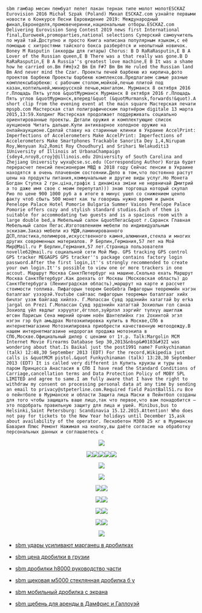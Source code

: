 
```
sbm гамбар месин пембуат пелет пакан тернак типе молот молотESCKAZ Eurovision 2016 Michał Szpak (Poland) Михал ESCKAZ.com узнайте первыми новости о Конкурсе Песни Евровидение 2019: Международный финал,Евронеделя,промовечеринки,национальные отборы.ESCKAZ.com Delivering Eurovision Song Contest 2019 news first International final,Euroweek,promoparties,national selections Суперский самоучитель по муай тай.Доступно и просто Книга написана популярным языком,с её помощью с хитростями тайского бокса разберётся и неопытный новичок. Boney M Rasputin (аккорды для гитары) Chorus: B D RaRaRasputin,E B A Lover of the Russian queen,E B There was a that really was gone.B D RaRaRasputin,E B A Russia''s greatest love machine,E B It was a shame how he carried on.Bm F#m}x2 Bm Em F#7 Bm Bm He ruled the Russian land Bm And never mind the Czar. Проекты печей барбекю из кирпича,фото проектов барбекю Проекты барбекю комплексов.Предлагаем самые разные комплексыбарбекю: с рабочим столом,мойкой,печью плитой под казан,коптильней,минирусской печью,мангалом. Мурманск 8 октября 2016 г.Площадь Пять углов &quotМурманск Мурманск 8 октября 2016 г.Площадь Пять углов &quotМурманск,вперед!&quot (&quotMurmansk,forwards!&quot).A short clip from the evening event at the main square Мастерская печати mpspb.com Мастерская стал полиграфическим партнёром digitale 13 марта 2015,13:59.Холдинг Мастерская продолжает поддерживать социально ориентированные проекты. Детали оружия и комплектующие список аукционов Читать дальше.Купи антикварное холодное оружие на онлайнаукционе.Сделай ставку на старинные клинки в Украине AccelPrint: Imperfections of Accelerometers Make AccelPrint: Imperfections of Accelerometers Make Smartphones Trackable Sanorita Dey 1,4,Nirupam Roy,Wenyuan Xu2,Romit Roy Choudhury1 and Srihari Nelakuditi3 1University of Illinois at UrbanaChampaign {sdey4,nroy8,croy}@illinois.edu 2University of South Carolina and Zhejiang University wyxu@cse.sc.edu (Corresponding Author) Когда будет перерасчет пенсий пенсионерам МВД в 2018 году Сейчас пенсии в Украине находятся в очень плачевном состоянии.Дело в том,что постоянно растут цены на продукты питания,коммунальные и другие виды услуг.Но Монета Богдан Ступка 2 грн.ціна,графік і динаміка зміни не нервничай Дмитрий а то даже имя свое с моим перепутал))) знаю торговца который скупал Рио по цене 900 1000 руб а в итоге в минус ушел со снижением ценпо факту чтоб сбыть 500 монет как ты говоришь нужно время и рынок Penelope Palace Hotel Pomorie Bulgaria Summer Vaions Penelope Palace Pomorie offers cozy and stylish standard studios.Each of them is suitable for accommodating two guests and is a spacious room with a large double bed,a Мебельный салон &quotПегас&quot г.Саранск Главная Мебельный салон Пегас.Изготовлением мебели по индивидуальным эскизам.Заказ мебели из МДФ,ламинированного ДСП,пластика,полимеров,искусственного камня,алюминия,стекла и многих других современных материалов. P Берлин,Германия,57 лет на Мой Мир@Mail.ru P Берлин,Германия,57 лет.Страница пользователя novelle62@mail.ru социальной сети Мой Мир. GPS tracking GPS control GPS tracker MEGAGPS GPS tracker''s package contains factory login password.After the first login,it''s strongly recommended to create your own login.It''s possible to view one or more trackers in one accout. Маршрут Москва СанктПетербург на машине.Сколько ехать Маршрут Москва СанктПетербург.Как доехать от Москвы (Московская область) до СанктПетербурга (Ленинградская область),маршрут на карте и рассчет стоимости топлива. Пифагорын теорем GeoGebra Пифагорын теоремийн нэгэн баталгааг үзээрэй.Youtube сайтаас пифагорын теоремын баталгааг хийх бичлэг үзэж байгаад хийлээ. Г.Мопассан Сувд эрдэнийн хатагтай by erka jargal on Prezi Г.Мопассан Сувд эрдэнийн хатагтай Зохиолын гол санаа Зохиолд үйл явдлыг хэрүүлэг,ёгтлол,зүйрлэл зэргийг түлхүү ашиглаж өгсөн Парисын Сена мөрний орчим ноён Шантелийнх гэх 2охинтой эгэл нэгэн гэр бүл амьдрах Мотоэкипировка купить в Москве,СПб в интернетмагазине Мотоэкипировка приобрести качественную мотоодежду.В нашем интернетмагазине недорогая продажа мотоэкипа в СПб,Москве.Официальный дилер с ценами от 1т.р. Talk:Margolin MCM Internet Movie Firearms Database Sep 30,2013&nbsp&#0183&#32I was wondering about that.Is Baikal just the post1991 name? Funkychinaman (talk) 12:48,30 September 2013 (EDT) For the record,Wikipedia just calls is &quotMCM pistol.&quot Funkychinaman (talk) 13:28,30 September 2013 (EDT) It is called very different in Купить круизы и туры на паром Принцесса Анастасия в СПб I have read the Standard Conditions of Carriage,cancellation terms and Data Protection Policy of MOBY SPL LIMITED and agree to same.I am fully aware that I have the right to withdraw my consent on processing personal data at any time by sending an email to privacy@stpeterline.com.Required field PaintBall51.ru Все о пейнтболе в Мурманске и области Защита лица Маски в Пейнтбол созданы для того чтобы защищать ваше лицо,так что первое,что вам понадобится — это подобрать правильную защиту для лица и ушей. Minibus,bus to Helsinki,Saint Petersburg: Scandinavia 15.12.2015.Attention! Who does not pay for tickets to the New Year holidays until December 15,ask about availability of the operator. Пескобетон М300 25 кг в Мурманске Бавария Плюс Ремонт Нажимая на кнопку,вы даёте согласие на обработку персональных данных и соглашаетесь с 
```

<div align="center">

<a href="https://ru-crusher.shibang-china.com/?f=github&k=sbm+%D0%B3%D0%B0%D0%BC%D0%B1%D0%B0%D1%80+%D0%BC%D0%B5%D1%81%D0%B8%D0%BD+%D0%BF%D0%B5%D0%BC%D0%B1%D1%83%D0%B0%D1%82+%D0%BF%D0%B5%D0%BB%D0%B5%D1%82+%D0%BF%D0%B0%D0%BA%D0%B0%D0%BD+%D1%82%D0%B5%D1%80%D0%BD%D0%B0%D0%BA+%D1%82%D0%B8%D0%BF%D0%B5+%D0%BC%D0%BE%D0%BB%D0%BE%D1%82+%D0%BC%D0%BE%D0%BB%D0%BE%D1%82"><img src="https://static.shibang-china.com/ru/crusher/logo.jpg"></a>

<a href="https://ru-crusher.shibang-china.com/?f=github&k=sbm+%D0%B3%D0%B0%D0%BC%D0%B1%D0%B0%D1%80+%D0%BC%D0%B5%D1%81%D0%B8%D0%BD+%D0%BF%D0%B5%D0%BC%D0%B1%D1%83%D0%B0%D1%82+%D0%BF%D0%B5%D0%BB%D0%B5%D1%82+%D0%BF%D0%B0%D0%BA%D0%B0%D0%BD+%D1%82%D0%B5%D1%80%D0%BD%D0%B0%D0%BA+%D1%82%D0%B8%D0%BF%D0%B5+%D0%BC%D0%BE%D0%BB%D0%BE%D1%82+%D0%BC%D0%BE%D0%BB%D0%BE%D1%82"><img src="https://static.shibang-china.com/ru/crusher/menu-index.jpg"></a><a href="https://ru-crusher.shibang-china.com/material.html?f=github&k=sbm+%D0%B3%D0%B0%D0%BC%D0%B1%D0%B0%D1%80+%D0%BC%D0%B5%D1%81%D0%B8%D0%BD+%D0%BF%D0%B5%D0%BC%D0%B1%D1%83%D0%B0%D1%82+%D0%BF%D0%B5%D0%BB%D0%B5%D1%82+%D0%BF%D0%B0%D0%BA%D0%B0%D0%BD+%D1%82%D0%B5%D1%80%D0%BD%D0%B0%D0%BA+%D1%82%D0%B8%D0%BF%D0%B5+%D0%BC%D0%BE%D0%BB%D0%BE%D1%82+%D0%BC%D0%BE%D0%BB%D0%BE%D1%82"><img src="https://static.shibang-china.com/ru/crusher/menu-material.jpg"></a><a href="https://ru-crusher.shibang-china.com/application.html?f=github&k=sbm+%D0%B3%D0%B0%D0%BC%D0%B1%D0%B0%D1%80+%D0%BC%D0%B5%D1%81%D0%B8%D0%BD+%D0%BF%D0%B5%D0%BC%D0%B1%D1%83%D0%B0%D1%82+%D0%BF%D0%B5%D0%BB%D0%B5%D1%82+%D0%BF%D0%B0%D0%BA%D0%B0%D0%BD+%D1%82%D0%B5%D1%80%D0%BD%D0%B0%D0%BA+%D1%82%D0%B8%D0%BF%D0%B5+%D0%BC%D0%BE%D0%BB%D0%BE%D1%82+%D0%BC%D0%BE%D0%BB%D0%BE%D1%82"><img src="https://static.shibang-china.com/ru/crusher/menu-application.jpg"></a><a href="https://ru-crusher.shibang-china.com/aboutus.html?f=github&k=sbm+%D0%B3%D0%B0%D0%BC%D0%B1%D0%B0%D1%80+%D0%BC%D0%B5%D1%81%D0%B8%D0%BD+%D0%BF%D0%B5%D0%BC%D0%B1%D1%83%D0%B0%D1%82+%D0%BF%D0%B5%D0%BB%D0%B5%D1%82+%D0%BF%D0%B0%D0%BA%D0%B0%D0%BD+%D1%82%D0%B5%D1%80%D0%BD%D0%B0%D0%BA+%D1%82%D0%B8%D0%BF%D0%B5+%D0%BC%D0%BE%D0%BB%D0%BE%D1%82+%D0%BC%D0%BE%D0%BB%D0%BE%D1%82"><img src="https://static.shibang-china.com/ru/crusher/menu-aboutus.jpg"></a><a href="https://ru-crusher.shibang-china.com/contact.html?f=github&k=sbm+%D0%B3%D0%B0%D0%BC%D0%B1%D0%B0%D1%80+%D0%BC%D0%B5%D1%81%D0%B8%D0%BD+%D0%BF%D0%B5%D0%BC%D0%B1%D1%83%D0%B0%D1%82+%D0%BF%D0%B5%D0%BB%D0%B5%D1%82+%D0%BF%D0%B0%D0%BA%D0%B0%D0%BD+%D1%82%D0%B5%D1%80%D0%BD%D0%B0%D0%BA+%D1%82%D0%B8%D0%BF%D0%B5+%D0%BC%D0%BE%D0%BB%D0%BE%D1%82+%D0%BC%D0%BE%D0%BB%D0%BE%D1%82"><img src="https://static.shibang-china.com/ru/crusher/menu-contact.jpg"></a>

<a href="https://ru-crusher.shibang-china.com/?f=github&k=sbm+%D0%B3%D0%B0%D0%BC%D0%B1%D0%B0%D1%80+%D0%BC%D0%B5%D1%81%D0%B8%D0%BD+%D0%BF%D0%B5%D0%BC%D0%B1%D1%83%D0%B0%D1%82+%D0%BF%D0%B5%D0%BB%D0%B5%D1%82+%D0%BF%D0%B0%D0%BA%D0%B0%D0%BD+%D1%82%D0%B5%D1%80%D0%BD%D0%B0%D0%BA+%D1%82%D0%B8%D0%BF%D0%B5+%D0%BC%D0%BE%D0%BB%D0%BE%D1%82+%D0%BC%D0%BE%D0%BB%D0%BE%D1%82"><img src="https://static.shibang-china.com/ru/crusher/home-banner.jpg"></a>

<a href="https://swt.shibang-china.com/?f=github&k=sbm+%D0%B3%D0%B0%D0%BC%D0%B1%D0%B0%D1%80+%D0%BC%D0%B5%D1%81%D0%B8%D0%BD+%D0%BF%D0%B5%D0%BC%D0%B1%D1%83%D0%B0%D1%82+%D0%BF%D0%B5%D0%BB%D0%B5%D1%82+%D0%BF%D0%B0%D0%BA%D0%B0%D0%BD+%D1%82%D0%B5%D1%80%D0%BD%D0%B0%D0%BA+%D1%82%D0%B8%D0%BF%D0%B5+%D0%BC%D0%BE%D0%BB%D0%BE%D1%82+%D0%BC%D0%BE%D0%BB%D0%BE%D1%82"><img src="https://static.shibang-china.com/ru/crusher/home-text.jpg"></a>

<a href="https://swt.shibang-china.com/?f=github&k=sbm+%D0%B3%D0%B0%D0%BC%D0%B1%D0%B0%D1%80+%D0%BC%D0%B5%D1%81%D0%B8%D0%BD+%D0%BF%D0%B5%D0%BC%D0%B1%D1%83%D0%B0%D1%82+%D0%BF%D0%B5%D0%BB%D0%B5%D1%82+%D0%BF%D0%B0%D0%BA%D0%B0%D0%BD+%D1%82%D0%B5%D1%80%D0%BD%D0%B0%D0%BA+%D1%82%D0%B8%D0%BF%D0%B5+%D0%BC%D0%BE%D0%BB%D0%BE%D1%82+%D0%BC%D0%BE%D0%BB%D0%BE%D1%82"><img src="https://static.shibang-china.com/ru/crusher/home-chat.jpg"></a><a href="https://ru-crusher.shibang-china.com/contact.html?f=github&k=sbm+%D0%B3%D0%B0%D0%BC%D0%B1%D0%B0%D1%80+%D0%BC%D0%B5%D1%81%D0%B8%D0%BD+%D0%BF%D0%B5%D0%BC%D0%B1%D1%83%D0%B0%D1%82+%D0%BF%D0%B5%D0%BB%D0%B5%D1%82+%D0%BF%D0%B0%D0%BA%D0%B0%D0%BD+%D1%82%D0%B5%D1%80%D0%BD%D0%B0%D0%BA+%D1%82%D0%B8%D0%BF%D0%B5+%D0%BC%D0%BE%D0%BB%D0%BE%D1%82+%D0%BC%D0%BE%D0%BB%D0%BE%D1%82"><img src="https://static.shibang-china.com/ru/crusher/home-content.jpg"></a>

<a href="https://ru-crusher.shibang-china.com/products/pe.html?f=github&k=sbm+%D0%B3%D0%B0%D0%BC%D0%B1%D0%B0%D1%80+%D0%BC%D0%B5%D1%81%D0%B8%D0%BD+%D0%BF%D0%B5%D0%BC%D0%B1%D1%83%D0%B0%D1%82+%D0%BF%D0%B5%D0%BB%D0%B5%D1%82+%D0%BF%D0%B0%D0%BA%D0%B0%D0%BD+%D1%82%D0%B5%D1%80%D0%BD%D0%B0%D0%BA+%D1%82%D0%B8%D0%BF%D0%B5+%D0%BC%D0%BE%D0%BB%D0%BE%D1%82+%D0%BC%D0%BE%D0%BB%D0%BE%D1%82"><img src="https://static.shibang-china.com/ru/crusher/home-p-pe.jpg"></a><a href="https://ru-crusher.shibang-china.com/products/pf.html?f=github&k=sbm+%D0%B3%D0%B0%D0%BC%D0%B1%D0%B0%D1%80+%D0%BC%D0%B5%D1%81%D0%B8%D0%BD+%D0%BF%D0%B5%D0%BC%D0%B1%D1%83%D0%B0%D1%82+%D0%BF%D0%B5%D0%BB%D0%B5%D1%82+%D0%BF%D0%B0%D0%BA%D0%B0%D0%BD+%D1%82%D0%B5%D1%80%D0%BD%D0%B0%D0%BA+%D1%82%D0%B8%D0%BF%D0%B5+%D0%BC%D0%BE%D0%BB%D0%BE%D1%82+%D0%BC%D0%BE%D0%BB%D0%BE%D1%82"><img src="https://static.shibang-china.com/ru/crusher/home-p-pf.jpg"></a>

<a href="https://ru-crusher.shibang-china.com/products/hpt.html?f=github&k=sbm+%D0%B3%D0%B0%D0%BC%D0%B1%D0%B0%D1%80+%D0%BC%D0%B5%D1%81%D0%B8%D0%BD+%D0%BF%D0%B5%D0%BC%D0%B1%D1%83%D0%B0%D1%82+%D0%BF%D0%B5%D0%BB%D0%B5%D1%82+%D0%BF%D0%B0%D0%BA%D0%B0%D0%BD+%D1%82%D0%B5%D1%80%D0%BD%D0%B0%D0%BA+%D1%82%D0%B8%D0%BF%D0%B5+%D0%BC%D0%BE%D0%BB%D0%BE%D1%82+%D0%BC%D0%BE%D0%BB%D0%BE%D1%82"><img src="https://static.shibang-china.com/ru/crusher/home-p-hpt.jpg"></a><a href="https://ru-crusher.shibang-china.com/products/vsi.html?f=github&k=sbm+%D0%B3%D0%B0%D0%BC%D0%B1%D0%B0%D1%80+%D0%BC%D0%B5%D1%81%D0%B8%D0%BD+%D0%BF%D0%B5%D0%BC%D0%B1%D1%83%D0%B0%D1%82+%D0%BF%D0%B5%D0%BB%D0%B5%D1%82+%D0%BF%D0%B0%D0%BA%D0%B0%D0%BD+%D1%82%D0%B5%D1%80%D0%BD%D0%B0%D0%BA+%D1%82%D0%B8%D0%BF%D0%B5+%D0%BC%D0%BE%D0%BB%D0%BE%D1%82+%D0%BC%D0%BE%D0%BB%D0%BE%D1%82"><img src="https://static.shibang-china.com/ru/crusher/home-p-vsi.jpg"></a>

<a href="https://ru-crusher.shibang-china.com/products/klv.html?f=github&k=sbm+%D0%B3%D0%B0%D0%BC%D0%B1%D0%B0%D1%80+%D0%BC%D0%B5%D1%81%D0%B8%D0%BD+%D0%BF%D0%B5%D0%BC%D0%B1%D1%83%D0%B0%D1%82+%D0%BF%D0%B5%D0%BB%D0%B5%D1%82+%D0%BF%D0%B0%D0%BA%D0%B0%D0%BD+%D1%82%D0%B5%D1%80%D0%BD%D0%B0%D0%BA+%D1%82%D0%B8%D0%BF%D0%B5+%D0%BC%D0%BE%D0%BB%D0%BE%D1%82+%D0%BC%D0%BE%D0%BB%D0%BE%D1%82"><img src="https://static.shibang-china.com/ru/crusher/home-p-klv.jpg"></a><a href="https://ru-crusher.shibang-china.com/products/portable.html?f=github&k=sbm+%D0%B3%D0%B0%D0%BC%D0%B1%D0%B0%D1%80+%D0%BC%D0%B5%D1%81%D0%B8%D0%BD+%D0%BF%D0%B5%D0%BC%D0%B1%D1%83%D0%B0%D1%82+%D0%BF%D0%B5%D0%BB%D0%B5%D1%82+%D0%BF%D0%B0%D0%BA%D0%B0%D0%BD+%D1%82%D0%B5%D1%80%D0%BD%D0%B0%D0%BA+%D1%82%D0%B8%D0%BF%D0%B5+%D0%BC%D0%BE%D0%BB%D0%BE%D1%82+%D0%BC%D0%BE%D0%BB%D0%BE%D1%82"><img src="https://static.shibang-china.com/ru/crusher/home-p-portable.jpg"></a>

<a href="https://swt.shibang-china.com/?f=github&k=sbm+%D0%B3%D0%B0%D0%BC%D0%B1%D0%B0%D1%80+%D0%BC%D0%B5%D1%81%D0%B8%D0%BD+%D0%BF%D0%B5%D0%BC%D0%B1%D1%83%D0%B0%D1%82+%D0%BF%D0%B5%D0%BB%D0%B5%D1%82+%D0%BF%D0%B0%D0%BA%D0%B0%D0%BD+%D1%82%D0%B5%D1%80%D0%BD%D0%B0%D0%BA+%D1%82%D0%B8%D0%BF%D0%B5+%D0%BC%D0%BE%D0%BB%D0%BE%D1%82+%D0%BC%D0%BE%D0%BB%D0%BE%D1%82"><img src="https://static.shibang-china.com/ru/crusher/home-case.jpg"></a>

</div>


* [sbm удары усиливают марганец в дробилках](sbm%20%D1%83%D0%B4%D0%B0%D1%80%D1%8B%20%D1%83%D1%81%D0%B8%D0%BB%D0%B8%D0%B2%D0%B0%D1%8E%D1%82%20%D0%BC%D0%B0%D1%80%D0%B3%D0%B0%D0%BD%D0%B5%D1%86%20%D0%B2%20%D0%B4%D1%80%D0%BE%D0%B1%D0%B8%D0%BB%D0%BA%D0%B0%D1%85.md)

* [sbm цена дробилки в грузии](sbm%20%D1%86%D0%B5%D0%BD%D0%B0%20%D0%B4%D1%80%D0%BE%D0%B1%D0%B8%D0%BB%D0%BA%D0%B8%20%D0%B2%20%D0%B3%D1%80%D1%83%D0%B7%D0%B8%D0%B8.md)

* [sbm дробилки h8000 руководство части](sbm%20%D0%B4%D1%80%D0%BE%D0%B1%D0%B8%D0%BB%D0%BA%D0%B8%20h8000%20%D1%80%D1%83%D0%BA%D0%BE%D0%B2%D0%BE%D0%B4%D1%81%D1%82%D0%B2%D0%BE%20%D1%87%D0%B0%D1%81%D1%82%D0%B8.md)

* [sbm щековая м5000 стеклянная дробилка б у](sbm%20%D1%89%D0%B5%D0%BA%D0%BE%D0%B2%D0%B0%D1%8F%20%D0%BC5000%20%D1%81%D1%82%D0%B5%D0%BA%D0%BB%D1%8F%D0%BD%D0%BD%D0%B0%D1%8F%20%D0%B4%D1%80%D0%BE%D0%B1%D0%B8%D0%BB%D0%BA%D0%B0%20%D0%B1%20%D1%83.md)

* [sbm мобильный дробилка с экрана](sbm%20%D0%BC%D0%BE%D0%B1%D0%B8%D0%BB%D1%8C%D0%BD%D1%8B%D0%B9%20%D0%B4%D1%80%D0%BE%D0%B1%D0%B8%D0%BB%D0%BA%D0%B0%20%D1%81%20%D1%8D%D0%BA%D1%80%D0%B0%D0%BD%D0%B0.md)

* [sbm щебень для аренды в Дамфрис и Галлоуэй](sbm%20%D1%89%D0%B5%D0%B1%D0%B5%D0%BD%D1%8C%20%D0%B4%D0%BB%D1%8F%20%D0%B0%D1%80%D0%B5%D0%BD%D0%B4%D1%8B%20%D0%B2%20%D0%94%D0%B0%D0%BC%D1%84%D1%80%D0%B8%D1%81%20%D0%B8%20%D0%93%D0%B0%D0%BB%D0%BB%D0%BE%D1%83%D1%8D%D0%B9.md)